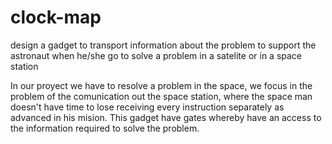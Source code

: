 # clock-map
design a gadget to transport information about the problem to support the astronaut when he/she go to solve a problem in a satelite or in a space station 

In our proyect we have to resolve a problem in the space, we focus in the problem of the comunication out the space station, where the space man doesn't have time to lose receiving every instruction separately as advanced in his mision. This gadget have gates whereby have an access to the information required to solve the problem. 

